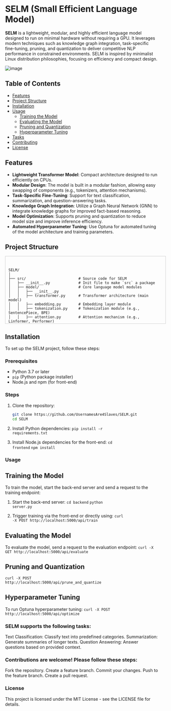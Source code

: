 # SELM (Small Efficient Language Model)

**SELM** is a lightweight, modular, and highly efficient language model designed to run on minimal hardware without requiring a GPU. It leverages modern techniques such as knowledge graph integration, task-specific fine-tuning, pruning, and quantization to deliver competitive NLP performance in constrained environments. SELM is inspired by minimalist Linux distribution philosophies, focusing on efficiency and compact design.

![image](https://github.com/user-attachments/assets/7e4c6d44-1801-4a58-9dd3-854223edc817)


## Table of Contents
- [Features](#features)
- [Project Structure](#project-structure)
- [Installation](#installation)
- [Usage](#usage)
  - [Training the Model](#training-the-model)
  - [Evaluating the Model](#evaluating-the-model)
  - [Pruning and Quantization](#pruning-and-quantization)
  - [Hyperparameter Tuning](#hyperparameter-tuning)
- [Tasks](#tasks)
- [Contributing](#contributing)
- [License](#license)

## Features
- **Lightweight Transformer Model**: Compact architecture designed to run efficiently on CPUs.
- **Modular Design**: The model is built in a modular fashion, allowing easy swapping of components (e.g., tokenizers, attention mechanisms).
- **Task-Specific Fine-Tuning**: Support for text classification, summarization, and question-answering tasks.
- **Knowledge Graph Integration**: Utilize a Graph Neural Network (GNN) to integrate knowledge graphs for improved fact-based reasoning.
- **Model Optimization**: Supports pruning and quantization to reduce model size and improve inference efficiency.
- **Automated Hyperparameter Tuning**: Use Optuna for automated tuning of the model architecture and training parameters.

## Project Structure
<div style="overflow-y: scroll; height: 200px; width: 100%; padding: 10px; border: 1px solid #ccc;">
  <pre><code>
SELM/
│
├── src/                        # Source code for SELM
│   ├── __init__.py             # Init file to make `src` a package
│   ├── model/                  # Core language model modules
│   │   ├── __init__.py
│   │   ├── transformer.py      # Transformer architecture (main model)
│   │   ├── embedding.py        # Embedding layer module
│   │   ├── tokenization.py     # Tokenization module (e.g., SentencePiece, BPE)
│   │   ├── attention.py        # Attention mechanism (e.g., Linformer, Performer)
│   │   ├── output.py           # Task-specific output heads (e.g., classification, generation)
│   │   └── dynamic_inference.py # Module for dynamic inference (early exits, conditional compute)
│   │
│   ├── optimization/           # Hyperparameter tuning and model optimization
│   │   ├── __init__.py
│   │   ├── optuna_tuner.py     # Script for hyperparameter tuning with Optuna
│   │   ├── pruning.py          # Pruning and quantization modules
│   │   ├── mixed_precision.py  # Mixed-precision training module
│   │   ├── low_rank_factorization.py # Module for low-rank matrix factorization
│   │   ├── distributed_training.py # Distributed model training for large datasets
│   │   └── cache_optimization.py  # Cache-aware optimization for inference and training
│   │
│   ├── knowledge_graph/        # Knowledge graph integration for specific tasks
│   │   ├── __init__.py
│   │   ├── graph_utils.py      # Utilities for handling graphs (e.g., loading, querying)
│   │   ├── gnn.py              # GNN architecture for knowledge graph-based tasks
│   │   └── sparse_gnn.py       # Sparse GNN implementation for memory efficiency
│   │
│   └── tasks/                  # Task-specific modules for fine-tuning
│       ├── __init__.py
│       ├── text_classification.py  # Fine-tuning for text classification tasks
│       ├── summarization.py        # Fine-tuning for text summarization
│       ├── question_answering.py   # Fine-tuning for question-answering tasks
│       └── active_learning.py      # Active learning module for data-efficient training
│
├── scripts/                    # Scripts for running experiments, training, etc.
│   ├── train.py                # Main training script for the model
│   ├── evaluate.py             # Evaluation script to benchmark the model
│   ├── prune_and_quantize.py   # Script to apply pruning and quantization
│   ├── run_optuna_tuning.py    # Script for running Optuna hyperparameter search
│   ├── distributed_inference.py # Script for inference across distributed environments
│   └── dynamic_inference_test.py # Script for testing dynamic inference mechanisms
│
├── config/                     # Configuration files (e.g., YAML, JSON)
│   ├── model_config.yaml       # Model architecture configuration (e.g., layers, heads)
│   ├── training_config.yaml    # Training-related configurations (batch size, epochs, etc.)
│   ├── optuna_config.yaml      # Configuration for hyperparameter tuning
│   ├── active_learning_config.yaml # Configurations for active learning sampling
│   └── distributed_config.yaml # Configuration for distributed training and inference
│
├── data/                       # Directory for datasets (can be symlinked to save space)
│   ├── raw/                    # Raw datasets
│   ├── processed/              # Preprocessed data files
│   ├── knowledge_graph/        # Knowledge graph data files (e.g., RDF, CSV)
│   └── synthetic/              # Generated synthetic data for augmentation
│
├── tests/                      # Unit tests and integration tests
│   ├── test_model.py           # Tests for the model components
│   ├── test_tasks.py           # Tests for task-specific modules
│   ├── test_optimization.py    # Tests for optimization (pruning, Optuna, mixed precision)
│   ├── test_gnn.py             # Tests for knowledge graph and GNN integration
│   └── test_dynamic_inference.py # Tests for dynamic inference and conditional computation
│
├── notebooks/                  # Jupyter notebooks for experiments and prototyping
│   ├── experiment_1.ipynb      # Example notebook for model testing or development
│   ├── hyperparameter_search.ipynb # Notebook for Optuna-based tuning exploration
│   ├── pruning_experiment.ipynb    # Example of pruning/quantization experiments
│   ├── dynamic_inference.ipynb     # Experimenting with dynamic inference strategies
│   └── mixed_precision_experiment.ipynb # Notebook for mixed-precision training results
│
├── requirements.txt            # Python dependencies list
├── README.md                   # Project overview and setup instructions
├── LICENSE                     # License file for open-source use (MIT, Apache, etc.)
├── setup.py                    # Python package setup script for the SELM project
└── .gitignore                  # Ignore specific files from version control
  </code></pre>
</div>


## Installation
To set up the SELM project, follow these steps:

### Prerequisites
- Python 3.7 or later
- `pip` (Python package installer)
- Node.js and npm (for front-end)

### Steps
1. Clone the repository:
   ```bash
   git clone https://github.com/UsernamesAre4Slaves/SELM.git
   cd SELM
   
2. Install Python dependencies:
   <code>pip install -r requirements.txt</code>

3. Install Node.js dependencies for the front-end:
   <code>cd frontend</code>
   <code>npm install</code>

### Usage
## Training the Model
To train the model, start the back-end server and send a request to the training endpoint:

1. Start the back-end server:
   <code>cd backend</code>
   <code>python server.py</code>

2. Trigger training via the front-end or directly using:
   <code>curl -X POST http://localhost:5000/api/train</code>

## Evaluating the Model
To evaluate the model, send a request to the evaluation endpoint:
<code>curl -X GET http://localhost:5000/api/evaluate</code>

## Pruning and Quantization
<code>curl -X POST http://localhost:5000/api/prune_and_quantize</code>

## Hyperparameter Tuning
To run Optuna hyperparameter tuning:
<code>curl -X POST http://localhost:5000/api/optimize</code>

### SELM supports the following tasks:
Text Classification: Classify text into predefined categories.
Summarization: Generate summaries of longer texts.
Question Answering: Answer questions based on provided context.

### Contributions are welcome! Please follow these steps:
Fork the repository.
Create a feature branch.
Commit your changes.
Push to the feature branch.
Create a pull request.

### License
This project is licensed under the MIT License - see the LICENSE file for details.



























